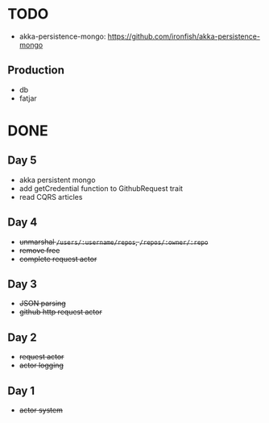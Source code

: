 
# TODO

- akka-persistence-mongo: https://github.com/ironfish/akka-persistence-mongo


## Production 

- db
- fatjar


# DONE

## Day 5

- akka persistent mongo
- add getCredential function to GithubRequest trait 
- read CQRS articles


## Day 4

- ~~unmarshal `/users/:username/repos`, `/repos/:owner/:repo`~~
- ~~remove free~~  
- ~~complete request actor~~

## Day 3

- ~~JSON parsing~~
- ~~github http request actor~~ 

## Day 2

- ~~request actor~~
- ~~actor logging~~

## Day 1

- ~~actor system~~



